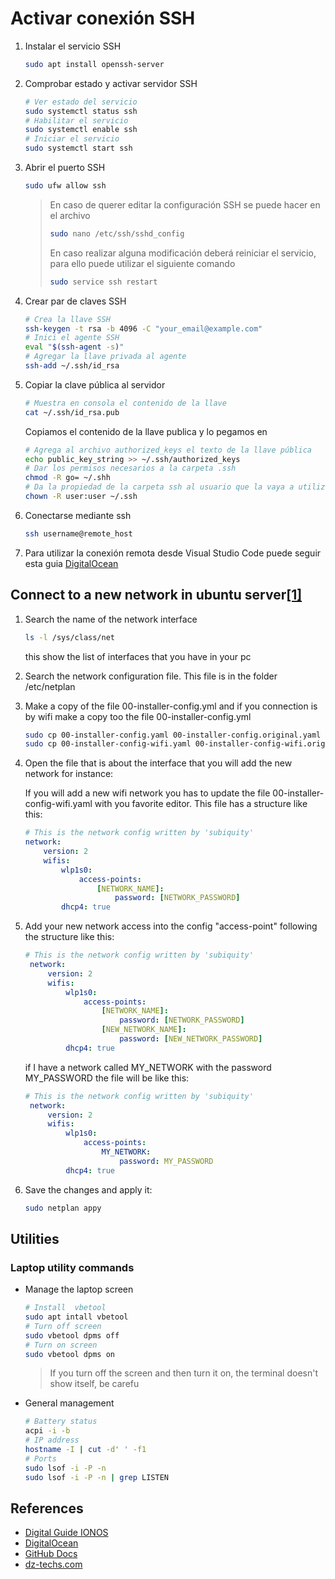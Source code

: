 # Activar conexión SSH

1. Instalar el servicio SSH

    ```sh
    sudo apt install openssh-server
    ```

2. Comprobar estado y activar servidor SSH

    ```sh
    # Ver estado del servicio
    sudo systemctl status ssh
    # Habilitar el servicio
    sudo systemctl enable ssh
    # Iniciar el servicio
    sudo systemctl start ssh
    ```

3. Abrir el puerto SSH

    ```sh
    sudo ufw allow ssh
    ```

    > En caso de querer editar la configuración SSH se puede hacer en el archivo
    >
    > ```sh
    > sudo nano /etc/ssh/sshd_config
    > ```
    >
    > En caso realizar alguna modificación deberá reiniciar el servicio, para ello puede utilizar el siguiente comando
    >
    > ```sh
    > sudo service ssh restart
    > ```

4. Crear par de claves SSH

    ```sh
    # Crea la llave SSH
    ssh-keygen -t rsa -b 4096 -C "your_email@example.com"
    # Inici el agente SSH
    eval "$(ssh-agent -s)"
    # Agregar la llave privada al agente
    ssh-add ~/.ssh/id_rsa
    ```

5. Copiar la clave pública al servidor

    ```sh
    # Muestra en consola el contenido de la llave
    cat ~/.ssh/id_rsa.pub
    ```

    Copiamos el contenido de la llave publica y lo pegamos en

    ```sh
    # Agrega al archivo authorized_keys el texto de la llave pública
    echo public_key_string >> ~/.ssh/authorized_keys
    # Dar los permisos necesarios a la carpeta .ssh
    chmod -R go= ~/.shh
    # Da la propiedad de la carpeta ssh al usuario que la vaya a utilizar
    chown -R user:user ~/.ssh
    ```

6. Conectarse mediante ssh

    ```sh
    ssh username@remote_host
    ```

7. Para utilizar la conexión remota desde Visual Studio Code puede seguir esta guia [DigitalOcean](https://www.digitalocean.com/community/tutorials/how-to-use-visual-studio-code-for-remote-development-via-the-remote-ssh-plugin-es)

## Connect to a new network in ubuntu server[[1]](https://www.dz-techs.com/es/connect-to-wifi-network-on-ubuntu-server)

1. Search the name of the network interface

   ```sh
   ls -l /sys/class/net
   ```

   this show the list of interfaces that you have in your pc

2. Search the network configuration file. This file is in the   folder /etc/netplan
3. Make a copy of the file 00-installer-config.yml and if you connection is by wifi make a copy too the file 00-installer-config.yml

   ```sh
   sudo cp 00-installer-config.yaml 00-installer-config.original.yaml
   sudo cp 00-installer-config-wifi.yaml 00-installer-config-wifi.original.yaml
   ```

4. Open the file that is about the interface that you will add the new network for instance:

    If you will add a new wifi network you has to update the file 00-installer-config-wifi.yaml with you favorite editor. This file has a structure like this:

    ```yaml
    # This is the network config written by 'subiquity'
    network:
        version: 2
        wifis:
            wlp1s0:
                access-points:
                    [NETWORK_NAME]:
                        password: [NETWORK_PASSWORD]
            dhcp4: true
    ```

5. Add your new network access into the config "access-point" following the structure like this:

   ```yaml
   # This is the network config written by 'subiquity'
    network:
        version: 2
        wifis:
            wlp1s0:
                access-points:
                    [NETWORK_NAME]:
                        password: [NETWORK_PASSWORD]
                    [NEW_NETWORK_NAME]:
                        password: [NEW_NETWORK_PASSWORD]
            dhcp4: true
   ```

   if I have a network called MY_NETWORK with the password MY_PASSWORD the file will be like this:

   ```yaml
   # This is the network config written by 'subiquity'
    network:
        version: 2
        wifis:
            wlp1s0:
                access-points:
                    MY_NETWORK:
                        password: MY_PASSWORD
            dhcp4: true
   ```

6. Save the changes and apply it:

    ```sh
    sudo netplan appy
    ```

## Utilities

### Laptop utility commands

* Manage the laptop screen

  ```sh
  # Install  vbetool
  sudo apt intall vbetool
  # Turn off screen
  sudo vbetool dpms off
  # Turn on screen
  sudo vbetool dpms on
  ```

  > If you turn off the screen and then turn it on, the terminal doesn't show itself, be carefu
* General management

  ```sh
  # Battery status
  acpi -i -b
  # IP address
  hostname -I | cut -d' ' -f1
  # Ports
  sudo lsof -i -P -n
  sudo lsof -i -P -n | grep LISTEN  
  ```

## References

* [Digital Guide IONOS](https://www.ionos.es/digitalguide/servidores/configuracion/ubuntu-ssh/)
* [DigitalOcean](https://www.digitalocean.com/community/tutorials/how-to-set-up-ssh-keys-on-ubuntu-20-04-es)
* [GitHub Docs](https://docs.github.com/es/authentication/connecting-to-github-with-ssh/generating-a-new-ssh-key-and-adding-it-to-the-ssh-agent?platform=windows)
* [dz-techs.com](https://www.dz-techs.com/es/connect-to-wifi-network-on-ubuntu-server)
